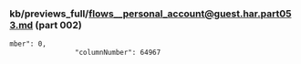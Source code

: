 ### kb/previews_full/flows__personal_account@guest.har.part053.md (part 002)

```md
mber": 0,
                "columnNumber": 64967
        
```

```
